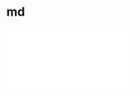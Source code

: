 # md

<div align="" className="aspect-w-16 aspect-h-9 flex">
  <iframe src="//player.bilibili.com/player.html?isOutside=true&aid=1955923758&bvid=BV1zy411q7cJ&cid=1586878362&p=1" scrolling="no" border="0" frameborder="no" framespacing="0" allowfullscreen="true"></iframe>
</div>
